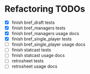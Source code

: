 # Refactoring TODOs

- [x] finish bref_draft tests
- [x] finish bref_managers tests
- [x] finish bref_managers usage docs
- [x] finish bref_single_player tests
- [ ] finish bref_single_player usage docs
- [ ] finish statcast tests
- [ ] finish statcast usage docs
- [ ] retrosheet tests
- [ ] retrosheet usage docs
